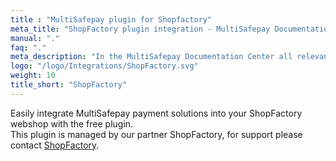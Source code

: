 ```yaml
---
title : "MultiSafepay plugin for Shopfactory"
meta_title: "ShopFactory plugin integration - MultiSafepay Documentation Center"
manual: "."
faq: "."
meta_description: "In the MultiSafepay Documentation Center all relevant information regarding our Plugins and API. As well as Support pages for Payment Method, Tools and General Questions. You can also find the contact details of our Support Team and Integration Team."
logo: "/logo/Integrations/ShopFactory.svg"
weight: 10
title_short: "ShopFactory"
---
```

Easily integrate MultiSafepay payment solutions into your ShopFactory webshop with the free plugin.<br>
This plugin is managed by our partner ShopFactory, for support please contact [ShopFactory](https://www.shopfactory.nl/contents/nl/d122.html).

